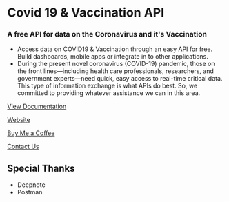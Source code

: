 # Covid 19 & Vaccination API

### A free API for data on the Coronavirus and it's Vaccination

- Access data on COVID19 & Vaccination through an easy API for free. Build dashboards, mobile apps or integrate in to other applications.
- During the present novel coronavirus (COVID-19) pandemic, those on the front lines—including health care professionals, researchers, and government experts—need quick, easy access to real-time critical data. This type of information exchange is what APIs do best. So, we committed to providing whatever assistance we can in this area.

[View Documentation](https://documenter.getpostman.com/view/20551494/Uyr5oK5z)

[Website](https://covid-api.github.io/)

[Buy Me a Coffee](https://www.buymeacoffee.com/alleshivasai)

[Contact Us](mailto:alle.shivasai@pm.me)

## Special Thanks
- Deepnote
- Postman

<!--
**covid-api/covid-api** is a ✨ _special_ ✨ repository because its `README.md` (this file) appears on your GitHub profile.

Here are some ideas to get you started:

- 🔭 I’m currently working on ...
- 🌱 I’m currently learning ...
- 👯 I’m looking to collaborate on ...
- 🤔 I’m looking for help with ...
- 💬 Ask me about ...
- 📫 How to reach me: ...
- 😄 Pronouns: ...
- ⚡ Fun fact: ...
-->
